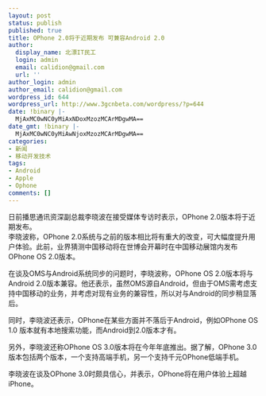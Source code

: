 ```yaml
---
layout: post
status: publish
published: true
title: OPhone 2.0将于近期发布 可兼容Android 2.0
author:
  display_name: 北漂IT民工
  login: admin
  email: calidion@gmail.com
  url: ''
author_login: admin
author_email: calidion@gmail.com
wordpress_id: 644
wordpress_url: http://www.3gcnbeta.com/wordpress/?p=644
date: !binary |-
  MjAxMC0wNC0yMiAxNDoxMzozMCArMDgwMA==
date_gmt: !binary |-
  MjAxMC0wNC0yMiAwNjoxMzozMCArMDgwMA==
categories:
- 新闻
- 移动开发技术
tags:
- Android
- Apple
- Ophone
comments: []
---
```

<p>日前播思通讯资深副总裁李晓波在接受媒体专访时表示，OPhone 2.0版本将于近期发布。<br />
李晓波称，OPhone 2.0系统与之前的版本相比将有重大的改变，可大幅度提升用户体验。此前，业界猜测中国移动将在世博会开幕时在中国移动展馆内发布OPhone OS 2.0版本。</p>
<p>在谈及OMS与Android系统同步的问题时，李晓波称，OPhone OS 2.0版本将与Android 2.0版本兼容。他还表示，虽然OMS源自Android，但由于OMS需考虑支持中国移动的业务，并考虑对现有业务的兼容性，所以对与Android的同步稍显落后。</p>
<p>同时，李晓波还表示，OPhone在某些方面并不落后于Android，例如OPhone OS 1.0 版本就有本地搜索功能，而Android到2.0版本才有。</p>
<p>另外，李晓波还称OPhone OS 3.0版本将在今年年底推出。据了解，OPhone 3.0版本包括两个版本，一个支持高端手机，另一个支持千元OPhone低端手机。</p>
<p>李晓波在谈及OPhone 3.0时颇具信心，并表示，OPhone将在用户体验上超越iPhone。</p>
